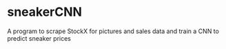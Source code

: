 # sneakerCNN
A program to scrape StockX for pictures and sales data and train a CNN to predict sneaker prices
